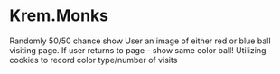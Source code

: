 # Krem.Monks
Randomly 50/50 chance show User an image of either red or blue ball visiting page. If user returns to page - show same color ball! Utilizing cookies to record color type/number of visits
